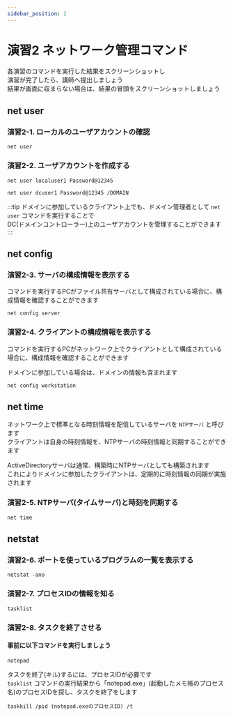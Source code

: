 ```yaml
---
sidebar_position: 2
---
```


# 演習2 ネットワーク管理コマンド

各演習のコマンドを実行した結果をスクリーンショットし  
演習が完了したら、講師へ提出しましょう  
結果が画面に収まらない場合は、結果の冒頭をスクリーンショットしましょう  

## net user

### 演習2-1. ローカルのユーザアカウントの確認

```batch title="ローカルユーザアカウントの一覧を表示"
net user
```

### 演習2-2. ユーザアカウントを作成する

```batch title="ローカルユーザアカウントを作成する"
net user localuser1 Password@12345
```

```batch title="ドメインコントローラー上に、ユーザアカウントを作成する"
net user dcuser1 Password@12345 /DOMAIN
```

:::tip
ドメインに参加しているクライアント上でも、ドメイン管理者として `net user` コマンドを実行することで  
DC(ドメインコントローラー)上のユーザアカウントを管理することができます  
:::

## net config

### 演習2-3. サーバの構成情報を表示する

コマンドを実行するPCがファイル共有サーバとして構成されている場合に、構成情報を確認することができます  

```batch title="サーバの構成情報を表示する"
net config server
```

### 演習2-4. クライアントの構成情報を表示する

コマンドを実行するPCがネットワーク上でクライアントとして構成されている場合に、構成情報を確認することができます  

ドメインに参加している場合は、ドメインの情報も含まれます  

```batch title="サーバの構成情報を表示する"
net config workstation
```

## net time

ネットワーク上で標準となる時刻情報を配信しているサーバを `NTPサーバ` と呼びます  
クライアントは自身の時刻情報を、NTPサーバの時刻情報と同期することができます  

ActiveDirectoryサーバは通常、構築時にNTPサーバとしても構築されます  
これによりドメインに参加したクライアントは、定期的に時刻情報の同期が実施されます  

### 演習2-5. NTPサーバ(タイムサーバ)と時刻を同期する

```batch title="設定されているNTPサーバと時刻情報を同期する"
net time
```

## netstat

### 演習2-6. ポートを使っているプログラムの一覧を表示する

```batch title="ポート使っている全プログラムのIPアドレス、ポート番号、プロセスIDを表示"
netstat -ano
```

### 演習2-7. プロセスIDの情報を知る

```batch title="起動しているプロセスの一覧を表示"
tasklist
```

### 演習2-8. タスクを終了させる

#### 事前に以下コマンドを実行しましょう

```batch title="電卓を起動する"
notepad
```

タスクを終了(キル)するには、プロセスIDが必要です  
`tasklist` コマンドの実行結果から「notepad.exe」(起動したメモ帳のプロセス名)のプロセスIDを探し、タスクを終了をします  

```batch title="電卓のタスクを終了する"
taskkill /pid (notepad.exeのプロセスID) /t
```
